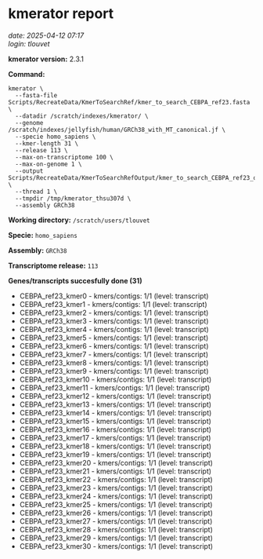 # kmerator report
*date: 2025-04-12 07:17*  
*login: tlouvet*

**kmerator version:** 2.3.1

**Command:**

```
kmerator \
  --fasta-file Scripts/RecreateData/KmerToSearchRef/kmer_to_search_CEBPA_ref23.fasta \
  --datadir /scratch/indexes/kmerator/ \
  --genome /scratch/indexes/jellyfish/human/GRCh38_with_MT_canonical.jf \
  --specie homo_sapiens \
  --kmer-length 31 \
  --release 113 \
  --max-on-transcriptome 100 \
  --max-on-genome 1 \
  --output Scripts/RecreateData/KmerToSearchRefOutput/kmer_to_search_CEBPA_ref23_output \
  --thread 1 \
  --tmpdir /tmp/kmerator_thsu307d \
  --assembly GRCh38
```

**Working directory:** `/scratch/users/tlouvet`

**Specie:** `homo_sapiens`

**Assembly:** `GRCh38`

**Transcriptome release:** `113`

**Genes/transcripts succesfully done (31)**

- CEBPA_ref23_kmer0 - kmers/contigs: 1/1 (level: transcript)
- CEBPA_ref23_kmer1 - kmers/contigs: 1/1 (level: transcript)
- CEBPA_ref23_kmer2 - kmers/contigs: 1/1 (level: transcript)
- CEBPA_ref23_kmer3 - kmers/contigs: 1/1 (level: transcript)
- CEBPA_ref23_kmer4 - kmers/contigs: 1/1 (level: transcript)
- CEBPA_ref23_kmer5 - kmers/contigs: 1/1 (level: transcript)
- CEBPA_ref23_kmer6 - kmers/contigs: 1/1 (level: transcript)
- CEBPA_ref23_kmer7 - kmers/contigs: 1/1 (level: transcript)
- CEBPA_ref23_kmer8 - kmers/contigs: 1/1 (level: transcript)
- CEBPA_ref23_kmer9 - kmers/contigs: 1/1 (level: transcript)
- CEBPA_ref23_kmer10 - kmers/contigs: 1/1 (level: transcript)
- CEBPA_ref23_kmer11 - kmers/contigs: 1/1 (level: transcript)
- CEBPA_ref23_kmer12 - kmers/contigs: 1/1 (level: transcript)
- CEBPA_ref23_kmer13 - kmers/contigs: 1/1 (level: transcript)
- CEBPA_ref23_kmer14 - kmers/contigs: 1/1 (level: transcript)
- CEBPA_ref23_kmer15 - kmers/contigs: 1/1 (level: transcript)
- CEBPA_ref23_kmer16 - kmers/contigs: 1/1 (level: transcript)
- CEBPA_ref23_kmer17 - kmers/contigs: 1/1 (level: transcript)
- CEBPA_ref23_kmer18 - kmers/contigs: 1/1 (level: transcript)
- CEBPA_ref23_kmer19 - kmers/contigs: 1/1 (level: transcript)
- CEBPA_ref23_kmer20 - kmers/contigs: 1/1 (level: transcript)
- CEBPA_ref23_kmer21 - kmers/contigs: 1/1 (level: transcript)
- CEBPA_ref23_kmer22 - kmers/contigs: 1/1 (level: transcript)
- CEBPA_ref23_kmer23 - kmers/contigs: 1/1 (level: transcript)
- CEBPA_ref23_kmer24 - kmers/contigs: 1/1 (level: transcript)
- CEBPA_ref23_kmer25 - kmers/contigs: 1/1 (level: transcript)
- CEBPA_ref23_kmer26 - kmers/contigs: 1/1 (level: transcript)
- CEBPA_ref23_kmer27 - kmers/contigs: 1/1 (level: transcript)
- CEBPA_ref23_kmer28 - kmers/contigs: 1/1 (level: transcript)
- CEBPA_ref23_kmer29 - kmers/contigs: 1/1 (level: transcript)
- CEBPA_ref23_kmer30 - kmers/contigs: 1/1 (level: transcript)
